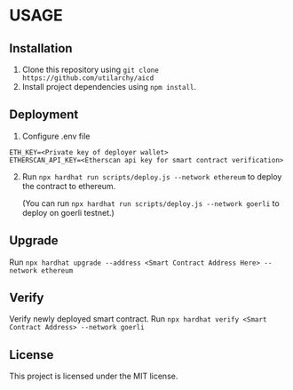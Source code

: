 # USAGE

## Installation

1. Clone this repository using `git clone https://github.com/utilarchy/aicd`
2. Install project dependencies using `npm install`.

## Deployment

1. Configure .env file
```
ETH_KEY=<Private key of deployer wallet>
ETHERSCAN_API_KEY=<Etherscan api key for smart contract verification>
```
2. Run `npx hardhat run scripts/deploy.js --network ethereum` to deploy the contract to ethereum. 

    (You can run `npx hardhat run scripts/deploy.js --network goerli` to deploy on goerli testnet.)

## Upgrade

Run `npx hardhat upgrade --address <Smart Contract Address Here> --network ethereum`

## Verify

Verify newly deployed smart contract.
Run `npx hardhat verify <Smart Contract Address> --network goerli`

## License

This project is licensed under the MIT license.